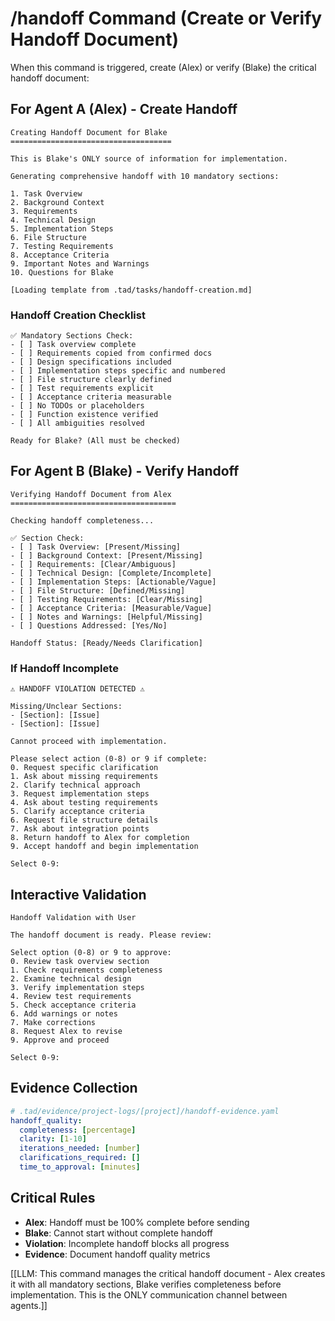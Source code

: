 # /handoff Command (Create or Verify Handoff Document)

When this command is triggered, create (Alex) or verify (Blake) the critical handoff document:

## For Agent A (Alex) - Create Handoff

```
Creating Handoff Document for Blake
====================================

This is Blake's ONLY source of information for implementation.

Generating comprehensive handoff with 10 mandatory sections:

1. Task Overview
2. Background Context
3. Requirements
4. Technical Design
5. Implementation Steps
6. File Structure
7. Testing Requirements
8. Acceptance Criteria
9. Important Notes and Warnings
10. Questions for Blake

[Loading template from .tad/tasks/handoff-creation.md]
```

### Handoff Creation Checklist
```
✅ Mandatory Sections Check:
- [ ] Task overview complete
- [ ] Requirements copied from confirmed docs
- [ ] Design specifications included
- [ ] Implementation steps specific and numbered
- [ ] File structure clearly defined
- [ ] Test requirements explicit
- [ ] Acceptance criteria measurable
- [ ] No TODOs or placeholders
- [ ] Function existence verified
- [ ] All ambiguities resolved

Ready for Blake? (All must be checked)
```

## For Agent B (Blake) - Verify Handoff

```
Verifying Handoff Document from Alex
=====================================

Checking handoff completeness...

✅ Section Check:
- [ ] Task Overview: [Present/Missing]
- [ ] Background Context: [Present/Missing]
- [ ] Requirements: [Clear/Ambiguous]
- [ ] Technical Design: [Complete/Incomplete]
- [ ] Implementation Steps: [Actionable/Vague]
- [ ] File Structure: [Defined/Missing]
- [ ] Testing Requirements: [Clear/Missing]
- [ ] Acceptance Criteria: [Measurable/Vague]
- [ ] Notes and Warnings: [Helpful/Missing]
- [ ] Questions Addressed: [Yes/No]

Handoff Status: [Ready/Needs Clarification]
```

### If Handoff Incomplete

```
⚠️ HANDOFF VIOLATION DETECTED ⚠️

Missing/Unclear Sections:
- [Section]: [Issue]
- [Section]: [Issue]

Cannot proceed with implementation.

Please select action (0-8) or 9 if complete:
0. Request specific clarification
1. Ask about missing requirements
2. Clarify technical approach
3. Request implementation steps
4. Ask about testing requirements
5. Clarify acceptance criteria
6. Request file structure details
7. Ask about integration points
8. Return handoff to Alex for completion
9. Accept handoff and begin implementation

Select 0-9:
```

## Interactive Validation

```
Handoff Validation with User

The handoff document is ready. Please review:

Select option (0-8) or 9 to approve:
0. Review task overview section
1. Check requirements completeness
2. Examine technical design
3. Verify implementation steps
4. Review test requirements
5. Check acceptance criteria
6. Add warnings or notes
7. Make corrections
8. Request Alex to revise
9. Approve and proceed

Select 0-9:
```

## Evidence Collection

```yaml
# .tad/evidence/project-logs/[project]/handoff-evidence.yaml
handoff_quality:
  completeness: [percentage]
  clarity: [1-10]
  iterations_needed: [number]
  clarifications_required: []
  time_to_approval: [minutes]
```

## Critical Rules

- **Alex**: Handoff must be 100% complete before sending
- **Blake**: Cannot start without complete handoff
- **Violation**: Incomplete handoff blocks all progress
- **Evidence**: Document handoff quality metrics

[[LLM: This command manages the critical handoff document - Alex creates it with all mandatory sections, Blake verifies completeness before implementation. This is the ONLY communication channel between agents.]]